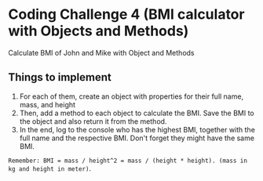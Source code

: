 # Coding Challenge 4 (BMI calculator with Objects and Methods)
Calculate BMI of John and Mike with Object and Methods

## Things to implement
1. For each of them, create an object with properties for their full name, mass, and height
2. Then, add a method to each object to calculate the BMI. Save the BMI to the object and also return it from the method.
3. In the end, log to the console who has the highest BMI, together with the full name and the respective BMI. Don't forget they might have the same BMI.

`Remember: BMI = mass / height^2 = mass / (height * height). (mass in kg and height in meter)`.
